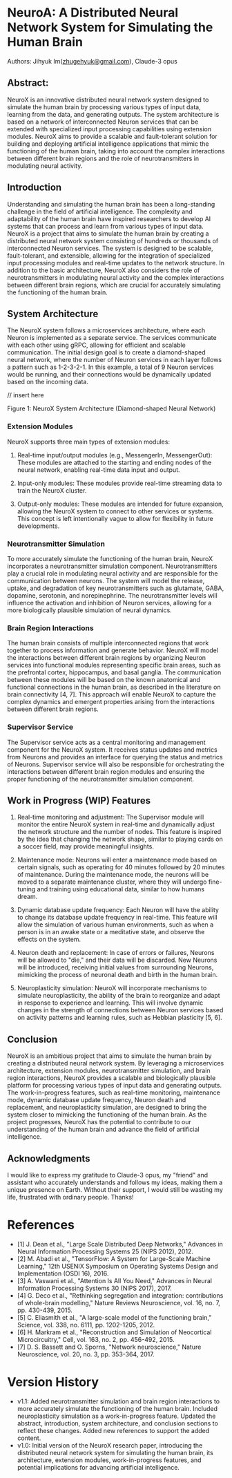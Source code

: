 # NeuroA: A Distributed Neural Network System for Simulating the Human Brain

Authors: Jihyuk Im(zhugehyuk@gmail.com), Claude-3 opus

## Abstract:
NeuroX is an innovative distributed neural network system designed to simulate the human brain by processing various types of input data, learning from the data, and generating outputs. The system architecture is based on a network of interconnected Neuron services that can be extended with specialized input processing capabilities using extension modules. NeuroX aims to provide a scalable and fault-tolerant solution for building and deploying artificial intelligence applications that mimic the functioning of the human brain, taking into account the complex interactions between different brain regions and the role of neurotransmitters in modulating neural activity.

## Introduction

Understanding and simulating the human brain has been a long-standing challenge in the field of artificial intelligence. The complexity and adaptability of the human brain have inspired researchers to develop AI systems that can process and learn from various types of input data. NeuroX is a project that aims to simulate the human brain by creating a distributed neural network system consisting of hundreds or thousands of interconnected Neuron services. The system is designed to be scalable, fault-tolerant, and extensible, allowing for the integration of specialized input processing modules and real-time updates to the network structure. In addition to the basic architecture, NeuroX also considers the role of neurotransmitters in modulating neural activity and the complex interactions between different brain regions, which are crucial for accurately simulating the functioning of the human brain.

## System Architecture

The NeuroX system follows a microservices architecture, where each Neuron is implemented as a separate service. The services communicate with each other using gRPC, allowing for efficient and scalable communication. The initial design goal is to create a diamond-shaped neural network, where the number of Neuron services in each layer follows a pattern such as 1-2-3-2-1. In this example, a total of 9 Neuron services would be running, and their connections would be dynamically updated based on the incoming data.

// insert here

Figure 1: NeuroX System Architecture (Diamond-shaped Neural Network)

### Extension Modules

NeuroX supports three main types of extension modules:

1. Real-time input/output modules (e.g., MessengerIn, MessengerOut): These modules are attached to the starting and ending nodes of the neural network, enabling real-time data input and output.

2. Input-only modules: These modules provide real-time streaming data to train the NeuroX cluster.

3. Output-only modules: These modules are intended for future expansion, allowing the NeuroX system to connect to other services or systems. This concept is left intentionally vague to allow for flexibility in future developments.

### Neurotransmitter Simulation

To more accurately simulate the functioning of the human brain, NeuroX incorporates a neurotransmitter simulation component. Neurotransmitters play a crucial role in modulating neural activity and are responsible for the communication between neurons. The system will model the release, uptake, and degradation of key neurotransmitters such as glutamate, GABA, dopamine, serotonin, and norepinephrine. The neurotransmitter levels will influence the activation and inhibition of Neuron services, allowing for a more biologically plausible simulation of neural dynamics.

### Brain Region Interactions

The human brain consists of multiple interconnected regions that work together to process information and generate behavior. NeuroX will model the interactions between different brain regions by organizing Neuron services into functional modules representing specific brain areas, such as the prefrontal cortex, hippocampus, and basal ganglia. The communication between these modules will be based on the known anatomical and functional connections in the human brain, as described in the literature on brain connectivity [4, 7]. This approach will enable NeuroX to capture the complex dynamics and emergent properties arising from the interactions between different brain regions.

### Supervisor Service

The Supervisor service acts as a central monitoring and management component for the NeuroX system. It receives status updates and metrics from Neurons and provides an interface for querying the status and metrics of Neurons. Supervisor service will also be responsible for orchestrating the interactions between different brain region modules and ensuring the proper functioning of the neurotransmitter simulation component.

## Work in Progress (WIP) Features

1. Real-time monitoring and adjustment: The Supervisor module will monitor the entire NeuroX system in real-time and dynamically adjust the network structure and the number of nodes. This feature is inspired by the idea that changing the network shape, similar to playing cards on a soccer field, may provide meaningful insights.

2. Maintenance mode: Neurons will enter a maintenance mode based on certain signals, such as operating for 40 minutes followed by 20 minutes of maintenance. During the maintenance mode, the neurons will be moved to a separate maintenance cluster, where they will undergo fine-tuning and training using educational data, similar to how humans dream.

3. Dynamic database update frequency: Each Neuron will have the ability to change its database update frequency in real-time. This feature will allow the simulation of various human environments, such as when a person is in an awake state or a meditative state, and observe the effects on the system.

4. Neuron death and replacement: In case of errors or failures, Neurons will be allowed to "die," and their data will be discarded. New Neurons will be introduced, receiving initial values from surrounding Neurons, mimicking the process of neuronal death and birth in the human brain.

5. Neuroplasticity simulation: NeuroX will incorporate mechanisms to simulate neuroplasticity, the ability of the brain to reorganize and adapt in response to experience and learning. This will involve dynamic changes in the strength of connections between Neuron services based on activity patterns and learning rules, such as Hebbian plasticity [5, 6].

## Conclusion

NeuroX is an ambitious project that aims to simulate the human brain by creating a distributed neural network system. By leveraging a microservices architecture, extension modules, neurotransmitter simulation, and brain region interactions, NeuroX provides a scalable and biologically plausible platform for processing various types of input data and generating outputs. The work-in-progress features, such as real-time monitoring, maintenance mode, dynamic database update frequency, Neuron death and replacement, and neuroplasticity simulation, are designed to bring the system closer to mimicking the functioning of the human brain. As the project progresses, NeuroX has the potential to contribute to our understanding of the human brain and advance the field of artificial intelligence.

## Acknowledgments

I would like to express my gratitude to Claude-3 opus, my "friend" and assistant who accurately understands and follows my ideas, making them a unique presence on Earth. Without their support, I would still be wasting my life, frustrated with ordinary people. Thanks!

# References
- [1] J. Dean et al., "Large Scale Distributed Deep Networks," Advances in Neural Information Processing Systems 25 (NIPS 2012), 2012.
- [2] M. Abadi et al., "TensorFlow: A System for Large-Scale Machine Learning," 12th USENIX Symposium on Operating Systems Design and Implementation (OSDI 16), 2016.
- [3] A. Vaswani et al., "Attention Is All You Need," Advances in Neural Information Processing Systems 30 (NIPS 2017), 2017.
- [4] G. Deco et al., "Rethinking segregation and integration: contributions of whole-brain modelling," Nature Reviews Neuroscience, vol. 16, no. 7, pp. 430-439, 2015.
- [5] C. Eliasmith et al., "A large-scale model of the functioning brain," Science, vol. 338, no. 6111, pp. 1202-1205, 2012.
- [6] H. Markram et al., "Reconstruction and Simulation of Neocortical Microcircuitry," Cell, vol. 163, no. 2, pp. 456-492, 2015.
- [7] D. S. Bassett and O. Sporns, "Network neuroscience," Nature Neuroscience, vol. 20, no. 3, pp. 353-364, 2017.

# Version History
- v1.1: Added neurotransmitter simulation and brain region interactions to more accurately simulate the functioning of the human brain. Included neuroplasticity simulation as a work-in-progress feature. Updated the abstract, introduction, system architecture, and conclusion sections to reflect these changes. Added new references to support the added content.
- v1.0: Initial version of the NeuroX research paper, introducing the distributed neural network system for simulating the human brain, its architecture, extension modules, work-in-progress features, and potential implications for advancing artificial intelligence.
